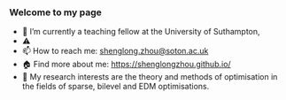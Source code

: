 ### Welcome to my page 
 
- 🔭 I’m currently a teaching fellow at the University of Suthampton, 
- :warning:
- 📫 How to reach me: shenglong.zhou@soton.ac.uk
- :house: Find more about me: https://shenglongzhou.github.io/
- 🌱 My research interests are the theory and methods of optimisation in the fields of sparse, bilevel and EDM optimisations.
<!--
- 😄 Pronouns: ...
- ⚡ Fun fact: ...
- 👯 I’m looking to collaborate on ...
- 🤔 I’m looking for help with ...
- 💬 Ask me about ...
-->
